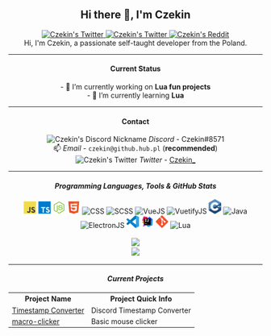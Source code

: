 <!--

Hi there!
Looking for some code? Cool! You can copy something if you want ;P
Code maybe is not great but... works! :D

-->
<div align="center">
    <h2> Hi there 👋, I'm Czekin </h2>
    <a href="https://twitter.com/czekin_">
        <img alt="Czekin's Twitter", width="25px" src="https://cdn4.iconfinder.com/data/icons/social-media-icons-the-circle-set/48/twitter_circle-512.png">
    </a>
        <a href="https://www.twitch.tv/czekin">
        <img alt="Czekin's Twitter", width="25px" src="https://www.net-aware.org.uk/siteassets/images-and-icons/application-icons/app-icons-twitch.png?w=585&scale=down">
    </a>
    </a>
        <a href="https://www.reddit.com/user/czekin">
        <img alt="Czekin's Reddit", width="25px" src="https://miro.medium.com/max/720/1*mQz1eSo1ZkL-Rufb5Xfrqw.png">
    </a>
    <br>
    Hi, I'm Czekin, a passionate self-taught developer from the Poland.
    <hr>
    <h4> Current Status </h4>
    - 🔭 I’m currently working on <strong>Lua fun projects</strong><br>
    - 🌱 I’m currently learning <strong>Lua</strong><br>
    <hr>
    <h4> Contact </h4>
    <img alt="Czekin's Discord Nickname", width="15px" src="https://discord.com/assets/3437c10597c1526c3dbd98c737c2bcae.svg"> <i>Discord</i> - Czekin#8571
    <br>
    📫 <i>Email</i> - <code>czekin@github.hub.pl</code> (<strong>recommended</strong>)
    <br>
    <img alt="Czekin's Twitter", width="15px" src="https://cdn4.iconfinder.com/data/icons/social-media-icons-the-circle-set/48/twitter_circle-512.png"> <i>Twitter</i> - <a href="https://twitter.com/czekin_">Czekin_</a>
<!--     <br>
    🔗 <i>Website</i> - https://mythical-horizon.herokuapp.com -->
    <hr>
    <h4> <i> Programming Languages, Tools & GitHub Stats </i> </h4>
    <img width="25px" src="https://raw.githubusercontent.com/Anish-Shobith/Anish-Shobith/master/assets/javascript.svg" alt="JavaScript">
    <img width="25px" src="https://raw.githubusercontent.com/Anish-Shobith/Anish-Shobith/master/assets/typescript.svg" alt="TypeScript">
    <img width="25px" src="https://raw.githubusercontent.com/Anish-Shobith/Anish-Shobith/master/assets/nodejs.svg" alt="NodeJS">
    <img width="25px" src="https://raw.githubusercontent.com/Anish-Shobith/Anish-Shobith/master/assets/html.svg" alt="HTML">
    <img width="25px" src="https://juststickers.in/wp-content/uploads/2014/05/CSS3-Mark-Shape-Cut.png" alt="CSS">
    <img width="25px" src="https://d2eip9sf3oo6c2.cloudfront.net/tags/images/000/001/057/full/scsslogo.png" alt="SCSS">
    <img width="25px" src="https://upload.wikimedia.org/wikipedia/commons/thumb/9/95/Vue.js_Logo_2.svg/1200px-Vue.js_Logo_2.svg.png" alt="VueJS">
    <img width="25px" src="https://seeklogo.com/images/V/vuetify-logo-3BCF73C928-seeklogo.com.png" alt="VuetifyJS">
    <img width="25px" src="https://raw.githubusercontent.com/Anish-Shobith/Anish-Shobith/master/assets/cpp.svg" alt="C++">
    <img width="25px" src="https://upload.wikimedia.org/wikipedia/en/3/30/Java_programming_language_logo.svg" alt="Java">
    <img width="35px" src="https://upload.wikimedia.org/wikipedia/commons/thumb/9/91/Electron_Software_Framework_Logo.svg/1200px-Electron_Software_Framework_Logo.svg.png" alt="ElectronJS">
    <img width="25px" src="https://raw.githubusercontent.com/Anish-Shobith/Anish-Shobith/master/assets/visualstudiocode.svg" alt="Visual Studio Code">
    <img width="25px" src="https://raw.githubusercontent.com/Anish-Shobith/Anish-Shobith/master/assets/intellij.svg" alt="IntelliJ">
    <img width="25px" src="https://raw.githubusercontent.com/Anish-Shobith/Anish-Shobith/master/assets/git.svg" alt="Git">
    <img width="25px" src="https://upload.wikimedia.org/wikipedia/commons/thumb/c/cf/Lua-Logo.svg/1200px-Lua-Logo.svg.png" alt="Lua">
    <br>
    <br>
    <img src="https://github-readme-stats.vercel.app/api?username=Czekin&show_icons=true&hide_border=true&theme=dark&count_private=true">
    <br>
    <img src="https://github-readme-stats.vercel.app/api/top-langs/?username=Czekin&hide_border=true&theme=dark">
    <br>
    <hr>
    <h4> <i> Current Projects </i> </h4>
    <table>
        <tr>
            <th>Project Name</th>
            <th>Project Quick Info</th>
<!--        </tr>
            <tr>
            <td><a href="https://github.com/IslandArea">IslandArea</a>, <a href="https://github.com/IslandArea/discordbot-open">IslandArea Discord Bot</a></td>
            <td>Minecraft Server</td>
        </tr>-->
        <tr>
            <td><a href="https://github.com/Czekin/timestampConv">Timestamp Converter</a></td>
            <td>Discord Timestamp Converter</td>
        </tr>
        <tr>
            <td><a href="https://github.com/Czekin/macro-clicker">macro-clicker</a></td>
            <td>Basic mouse clicker</td>
        </tr>
    </table>
</div>
